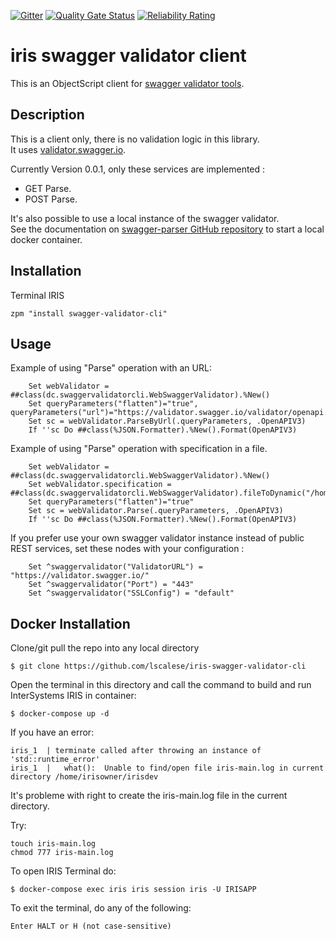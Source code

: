  [![Gitter](https://img.shields.io/badge/Available%20on-Intersystems%20Open%20Exchange-00b2a9.svg)](https://openexchange.intersystems.com/package/swagger-validator-cli)
 [![Quality Gate Status](https://community.objectscriptquality.com/api/project_badges/measure?project=intersystems_iris_community%2Firis-swagger-validator-cli&metric=alert_status)](https://community.objectscriptquality.com/dashboard?id=intersystems_iris_community%2Firis-swagger-validator-cli)
 [![Reliability Rating](https://community.objectscriptquality.com/api/project_badges/measure?project=intersystems_iris_community%2Firis-swagger-validator-cli&metric=reliability_rating)](https://community.objectscriptquality.com/dashboard?id=intersystems_iris_community%2Firis-swagger-validator-cli)

# iris swagger validator client

This is an ObjectScript client for [swagger validator tools](https://validator.swagger.io/).  


## Description

This is a client only,  there is no validation logic in this library.  
It uses [validator.swagger.io](https://validator.swagger.io/).  

Currently Version 0.0.1, only these services are implemented :  

 * GET Parse.  
 * POST Parse.  

It's also possible to use a local instance of the swagger validator.  
See the documentation on [swagger-parser GitHub repository](https://github.com/swagger-api/swagger-parser) to start a local docker container.

## Installation

Terminal IRIS
```
zpm "install swagger-validator-cli"
```

## Usage

Example of using "Parse" operation with an URL:  

```ObjectScript
    Set webValidator = ##class(dc.swaggervalidatorcli.WebSwaggerValidator).%New()
    Set queryParameters("flatten")="true", queryParameters("url")="https://validator.swagger.io/validator/openapi.json"
    Set sc = webValidator.ParseByUrl(.queryParameters, .OpenAPIV3)
    If ''sc Do ##class(%JSON.Formatter).%New().Format(OpenAPIV3)
```


Example of using "Parse" operation with specification in a file.   

```ObjectScript
    Set webValidator = ##class(dc.swaggervalidatorcli.WebSwaggerValidator).%New()
    Set webValidator.specification = ##class(dc.swaggervalidatorcli.WebSwaggerValidator).fileToDynamic("/home/irisowner/irisdev/spec.json")
    Set queryParameters("flatten")="true"
    Set sc = webValidator.Parse(.queryParameters, .OpenAPIV3)
    If ''sc Do ##class(%JSON.Formatter).%New().Format(OpenAPIV3)
```

If you prefer use your own swagger validator instance instead of public REST services, set these nodes with your configuration : 

```ObjectScript
    Set ^swaggervalidator("ValidatorURL") = "https://validator.swagger.io/"
    Set ^swaggervalidator("Port") = "443"
    Set ^swaggervalidator("SSLConfig") = "default"
```


## Docker Installation 

Clone/git pull the repo into any local directory

```
$ git clone https://github.com/lscalese/iris-swagger-validator-cli
```

Open the terminal in this directory and call the command to build and run InterSystems IRIS in container:

```
$ docker-compose up -d
```

If you have an error: 

```
iris_1  | terminate called after throwing an instance of 'std::runtime_error'
iris_1  |   what():  Unable to find/open file iris-main.log in current directory /home/irisowner/irisdev
```

It's probleme with right to create the iris-main.log file in the current directory.  

Try:
```
touch iris-main.log
chmod 777 iris-main.log
```


To open IRIS Terminal do:

```
$ docker-compose exec iris iris session iris -U IRISAPP
```

To exit the terminal, do any of the following:

```
Enter HALT or H (not case-sensitive)
```
